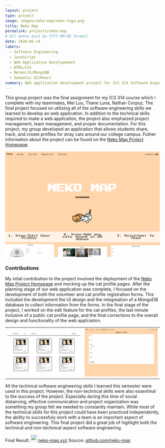 ```yaml
---
layout: project
type: project
image: images/neko-map/neko-logo.png
title: Neko Map
permalink: projects/neko-map
# All dates must be YYYY-MM-DD format!
date: 2020-05-14
labels:
  - Software Engineering
  - JavaScript
  - Web Application Developement
  - HTML/CSS
  - MeteorJS/MongoDB
  - Semantic UI/React
summary: Web application development project for ICS 314 Software Engineering I.
---
```


This group project was the final assignment for my ICS 314 course which I complete with my teammates, Mei Luu, Thane Luna, Nathan Corpuz. The final project focused on utilizing all of the software engineering skills we learned to develop an web application. In addition to the technical skills required to make a web applicaiton, the project also emphaized project managament, team managament, and proper documentation. For this project, my group developed an application that allows students share, track, and create profiles for stray cats around our college campus. Futher information about the project can be found on the [Neko Map Project Homepage](https://neko-map.github.io/).

<img class="ui large centered rounded image" src="../images/neko-map/landing.png">

### Contributions

My intial contribution to the project involved the deployment of the [Neko Map Project Homepage](https://neko-map.github.io/) and mocking up the cat profile pages. After the planning stage of our web application was complete, I focused on the development of both the volunteer and cat profile registration forms. This included the development the UI design and the integreation of a MongoDB database to collect information from the forms. In the final stage of the project, I worked on the edit feature for the cat profiles, the last minute inclusive of a public cat profile page, and the final corrections to the overall design and funcitonality of the web applciaiton. 

|               |               |
| ------------- | ------------- |
| <img class="ui medium floated rounded image" src="../images/neko-map/cats-page-mockup.png">|<img class="ui medium floated rounded image" src="../images/neko-map/register-cat-form.png">|

All the technical software engineering skills I learned this semester were used in this project. However, the non-technical skills were also essentinal to the success of the project. Especially during this time of social distancing, effective communication and project organization was something my group felt we needed to constantly maintain. While most of the technical skills for this project could have been practiced independently, the ability to successfuly work with a team is an important aspect of software engineering. This final project did a great job of highlight both the technical and non-technical aspect software engineering.

Final Result: <img height="24" width="24" src="../images/neko-map/neko-cat-icon.ico"><a href="https://neko-map.xyz/#/">neko-map.xyz</a>
Source: <a href="https://github.com/neko-map"><i class="large github icon "></i>github.com/neko-map</a>
